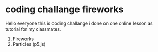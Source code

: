 # coding challange fireworks

Hello everyone this is coding challange i done on one online lesson as tutorial for my classmates.

1. Fireworks
1. Particles (p5.js)
